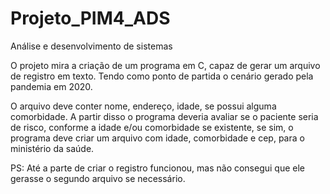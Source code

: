 # Projeto_PIM4_ADS
Análise e desenvolvimento de sistemas

O projeto mira a criação de um programa em C, capaz de gerar um arquivo de registro em texto. Tendo como ponto de partida o cenário gerado pela pandemia em 2020.

O arquivo deve conter nome, endereço, idade, se possui alguma comorbidade. A partir disso o programa deveria avaliar se o paciente seria de risco, conforme a idade e/ou comorbidade se existente, se sim, o programa deve criar um arquivo com idade, comorbidade e cep, para o ministério da saúde.

PS: Até a parte de criar o registro funcionou, mas não consegui que ele gerasse o segundo arquivo se necessário.
